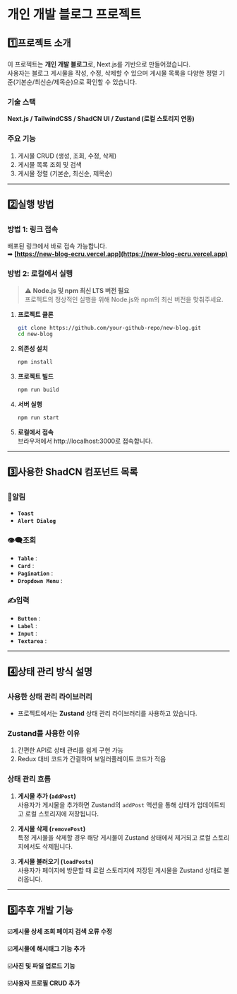 # 개인 개발 블로그 프로젝트


## 1️⃣프로젝트 소개

이 프로젝트는 **개인 개발 블로그**로, Next.js를 기반으로 만들어졌습니다.  
사용자는 블로그 게시물을 작성, 수정, 삭제할 수 있으며 게시물 목록을 다양한 정렬 기준(기본순/최신순/제목순)으로 확인할 수 있습니다.

### **기술 스택**
**Next.js / TailwindCSS / ShadCN UI / Zustand (로컬 스토리지 연동)**

### **주요 기능**
1. 게시물 CRUD (생성, 조회, 수정, 삭제)
2. 게시물 목록 조회 및 검색
3. 게시물 정렬 (기본순, 최신순, 제목순)


---


## 2️⃣실행 방법

### **방법 1: 링크 접속**
배포된 링크에서 바로 접속 가능합니다.  
➡ **[https://new-blog-ecru.vercel.app](https://new-blog-ecru.vercel.app)**

### **방법 2: 로컬에서 실행**
> ⚠ **Node.js 및 npm 최신 LTS 버전 필요**  
> 프로젝트의 정상적인 실행을 위해 Node.js와 npm의 최신 버전을 맞춰주세요.

1. **프로젝트 클론**
   ```bash
   git clone https://github.com/your-github-repo/new-blog.git
   cd new-blog
2. **의존성 설치**
   ```bash
   npm install
3. **프로젝트 빌드**
   ```bash
   npm run build
4. **서버 실행**
   ```bash
   npm run start
5. **로컬에서 접속**   
   브라우저에서 http://localhost:3000로 접속합니다.


---


## 3️⃣사용한 ShadCN 컴포넌트 목록
### **🔔알림**
- **`Toast`** 
- **`Alert Dialog`** 

### **👁️‍🗨️조회**
- **`Table`** :  
- **`Card`** :  
- **`Pagination`** :  
- **`Dropdown Menu`** :  

### **✍️입력**
- **`Button`** :  
- **`Label`** :  
- **`Input`** :  
- **`Textarea`** :  


---


## 4️⃣상태 관리 방식 설명

### **사용한 상태 관리 라이브러리**
- 프로젝트에서는 **Zustand** 상태 관리 라이브러리를 사용하고 있습니다.

### **Zustand를 사용한 이유**
1. 간편한 API로 상태 관리를 쉽게 구현 가능
2. Redux 대비 코드가 간결하며 보일러플레이트 코드가 적음

### **상태 관리 흐름**
1. **게시물 추가 (`addPost`)**  
   사용자가 게시물을 추가하면 Zustand의 `addPost` 액션을 통해 상태가 업데이트되고 로컬 스토리지에 저장됩니다.
   
2. **게시물 삭제 (`removePost`)**  
   특정 게시물을 삭제할 경우 해당 게시물이 Zustand 상태에서 제거되고 로컬 스토리지에서도 삭제됩니다.

3. **게시물 불러오기 (`loadPosts`)**  
   사용자가 페이지에 방문할 때 로컬 스토리지에 저장된 게시물을 Zustand 상태로 불러옵니다.


---


## 5️⃣추후 개발 기능

☑️**게시물 상세 조회 페이지 검색 오류 수정**  

☑️**게시물에 해시태그 기능 추가**  

☑️**사진 및 파일 업로드 기능**  

☑️**사용자 프로필 CRUD 추가**  
